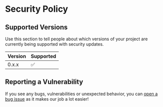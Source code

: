 # Security Policy

## Supported Versions

Use this section to tell people about which versions of your project are
currently being supported with security updates.

| Version | Supported          |
| ------- | ------------------ |
| 0.x.x   | :white_check_mark: |


## Reporting a Vulnerability

If you see any bugs, vulnerabilities or unexpected behavior, you can [open a bug issue](https://github.com/Fhany-Server/ifhany/issues/new?assignees=&labels=bug&projects=&template=bug_report.md&title=fix%3A+wrong+behavior+in+something) as it makes our job a lot easier!
